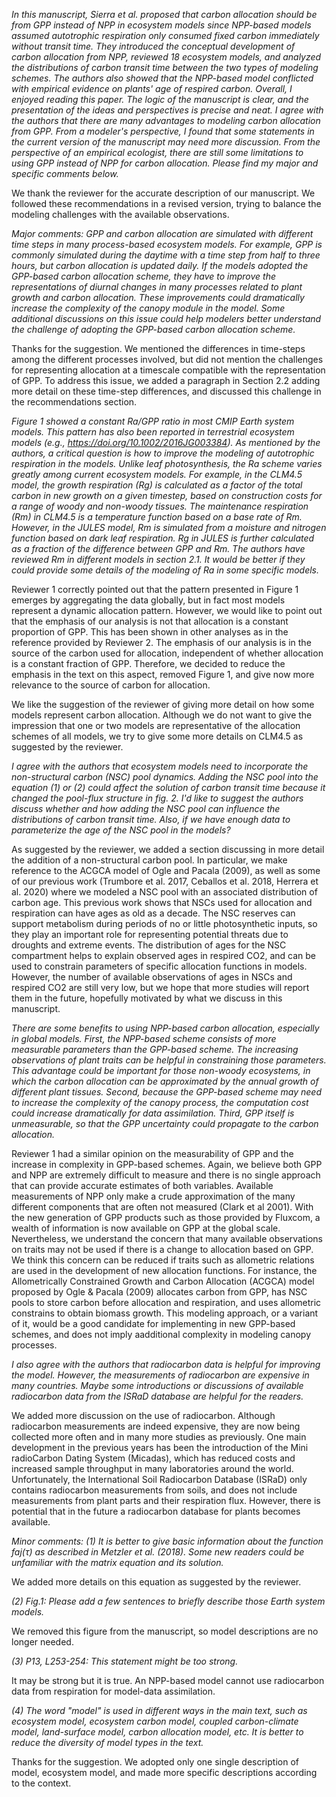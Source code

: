 

*In this manuscript, Sierra et al. proposed that carbon allocation should be from GPP instead of NPP in ecosystem models since NPP-based models assumed autotrophic respiration only consumed fixed carbon immediately without transit time. They introduced the conceptual development of carbon allocation from NPP, reviewed 18 ecosystem models, and analyzed the distributions of carbon transit time between the two types of modeling schemes. The authors also showed that the NPP-based model conflicted with empirical evidence on plants' age of respired carbon. Overall, I enjoyed reading this paper. The logic of the manuscript is clear, and the presentation of the ideas and perspectives is precise and neat. I agree with the authors that there are many advantages to modeling carbon allocation from GPP. From a modeler's perspective, I found that some statements in the current version of the manuscript may need more discussion. From the perspective of an empirical ecologist, there are still some limitations to using GPP instead of NPP for carbon allocation. Please find my major and specific comments below.*

We thank the reviewer for the accurate description of our manuscript. We followed these recommendations in a revised version, trying to balance the modeling challenges with the available observations.

*Major comments:*
*GPP and carbon allocation are simulated with different time steps in many process-based ecosystem models. For example, GPP is commonly simulated during the daytime with a time step from half to three hours, but carbon allocation is updated daily. If the models adopted the GPP-based carbon allocation scheme, they have to improve the representations of diurnal changes in many processes related to plant growth and carbon allocation. These improvements could dramatically increase the complexity of the canopy module in the model. Some additional discussions on this issue could help modelers better understand the challenge of adopting the GPP-based carbon allocation scheme.*

Thanks for the suggestion. We mentioned the differences in time-steps among the different processes involved, but did not mention the challenges for representing allocation at a timescale compatible with the representation of GPP. To address this issue, we added a paragraph in Section 2.2 adding more detail on these time-step differences, and discussed this challenge in the recommendations section.

*Figure 1 showed a constant Ra/GPP ratio in most CMIP Earth system models. This pattern has also been reported in terrestrial ecosystem models (e.g., https://doi.org/10.1002/2016JG003384). As mentioned by the authors, a critical question is how to improve the modeling of autotrophic respiration in the models. Unlike leaf photosynthesis, the Ra scheme varies greatly among current ecosystem models. For example, in the CLM4.5 model, the growth respiration (Rg) is calculated as a factor of the total carbon in new growth on a given timestep, based on construction costs for a range of woody and non-woody tissues. The maintenance respiration (Rm) in CLM4.5 is a temperature function based on a base rate of Rm. However, in the JULES model, Rm is simulated from a moisture and nitrogen function based on dark leaf respiration. Rg in JULES is further calculated as a fraction of the difference between GPP and Rm. The authors have reviewed Rm in different models in section 2.1. It would be better if they could provide some details of the modeling of Ra in some specific models.*

Reviewer 1 correctly pointed out that the pattern presented in Figure 1 emerges by aggregating the data globally, but in fact most models represent a dynamic allocation pattern.  However, we would like to point out that the emphasis of our analysis is not that allocation is a constant proportion of GPP. This has been shown in other analyses as in the reference provided by Reviewer 2. The emphasis of our analysis is in the source of the carbon used for allocation, independent of whether allocation is a constant fraction of GPP. Therefore, we decided to reduce the emphasis in the text on this aspect, removed Figure 1, and give now more relevance to the source of carbon for allocation.

We like the suggestion of the reviewer of giving more detail on how some models represent carbon allocation. Although we do not want to give the impression that one or two models are representative of the allocation schemes of all models, we try to give some more details on CLM4.5 as suggested by the reviewer.

*I agree with the authors that ecosystem models need to incorporate the non-structural carbon (NSC) pool dynamics. Adding the NSC pool into the equation (1) or (2) could affect the solution of carbon transit time because it changed the pool-flux structure in fig. 2. I'd like to suggest the authors discuss whether and how adding the NSC pool can influence the distributions of carbon transit time. Also, if we have enough data to parameterize the age of the NSC pool in the models?*

As suggested by the reviewer, we added a section discussing in more detail the addition of a non-structural carbon pool. In particular, we make reference to the ACGCA model of Ogle and Pacala (2009), as well as some of our previous work (Trumbore et al. 2017, Ceballos et al. 2018, Herrera et al. 2020) where we modeled a NSC pool with an associated distribution of carbon age. This previous work shows that NSCs used for allocation and respiration can have ages as old as a decade. The NSC reserves can support metabolism during periods of no or little photosynthetic inputs, so they play an important role for representing potential threats due to droughts and extreme events. The distribution of ages for the NSC compartment helps to explain observed ages in respired CO2, and can be used to constrain parameters of specific allocation functions in models. However, the number of available observations of ages in NSCs and respired CO2 are still very low, but we hope that more studies will report them in the future, hopefully motivated by what we discuss in this manuscript.

*There are some benefits to using NPP-based carbon allocation, especially in global models. First, the NPP-based scheme consists of more measurable parameters than the GPP-based scheme. The increasing observations of plant traits can be helpful in constraining those parameters. This advantage could be important for those non-woody ecosystems, in which the carbon allocation can be approximated by the annual growth of different plant tissues. Second, because the GPP-based scheme may need to increase the complexity of the canopy process, the computation cost could increase dramatically for data assimilation. Third, GPP itself is unmeasurable, so that the GPP uncertainty could propagate to the carbon allocation.*

Reviewer 1 had a similar opinion on the measurability of GPP and the increase in complexity in GPP-based schemes. Again, we believe both GPP and NPP are extremely difficult to measure and there is no single approach that can provide accurate estimates of both variables. Available measurements of NPP only make a crude approximation of the many different components that are often not measured (Clark et al 2001). With the new generation of GPP products such as those provided by Fluxcom, a wealth of information is now available on GPP at the global scale.
Nevertheless, we understand the concern that many available observations on traits may not be used if there is a change to allocation based on GPP.  We think this concern can be reduced if traits such as allometric relations are used in the development of new allocation functions. For instance, the Allometrically Constrained Growth and Carbon Allocation (ACGCA) model proposed by Ogle & Pacala (2009) allocates carbon from GPP, has NSC pools to store carbon before allocation and respiration, and uses allometric constrains to obtain biomass growth. This modeling approach, or a variant of it, would be a good candidate for implementing in new GPP-based schemes, and does not imply aadditional complexity in modeling canopy processes.

*I also agree with the authors that radiocarbon data is helpful for improving the model. However, the measurements of radiocarbon are expensive in many countries. Maybe some introductions or discussions of available radiocarbon data from the ISRaD database are helpful for the readers.*

We added more discussion on the use of radiocarbon. Although radiocarbon measurements are indeed expensive, they are now being collected more often and in many more studies as previously. One main development in the previous years has been the introduction of the Mini radioCarbon Dating System (Micadas), which has reduced costs and increased sample throughput in many laboratories around the world.
Unfortunately, the International Soil Radiocarbon Database (ISRaD) only contains radiocarbon measurements from soils, and does not include measurements from plant parts and their respiration flux. However, there is potential that in the future a radiocarbon database for plants becomes available.

*Minor comments:*
*(1) It is better to give basic information about the function faj(τ) as described in Metzler et al. (2018). Some new readers could be unfamiliar with the matrix equation and its solution.*

We added more details on this equation as suggested by the reviewer.

*(2) Fig.1: Please add a few sentences to briefly describe those Earth system models.*

We removed this figure from the manuscript, so model descriptions are no longer needed.

*(3) P13, L253-254: This statement might be too strong.*

It may be strong but it is true. An NPP-based model cannot use radiocarbon data from respiration for model-data assimilation.

*(4) The word "model" is used in different ways in the main text, such as ecosystem model, ecosystem carbon model, coupled carbon-climate model, land-surface model, carbon allocation model, etc. It is better to reduce the diversity of model types in the text.*

Thanks for the suggestion. We adopted only one single description of model, ecosystem model, and made more specific descriptions according to the context.

